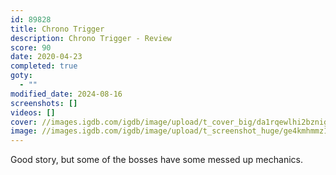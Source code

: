 ```yaml
---
id: 89828
title: Chrono Trigger
description: Chrono Trigger - Review
score: 90
date: 2020-04-23
completed: true
goty:
  - ""
modified_date: 2024-08-16
screenshots: []
videos: []
cover: //images.igdb.com/igdb/image/upload/t_cover_big/da1rqewlhi2bzniggxli.jpg
image: //images.igdb.com/igdb/image/upload/t_screenshot_huge/ge4kmhmmz1c3xczia2jn.jpg
---
```

Good story, but some of the bosses have some messed up mechanics.